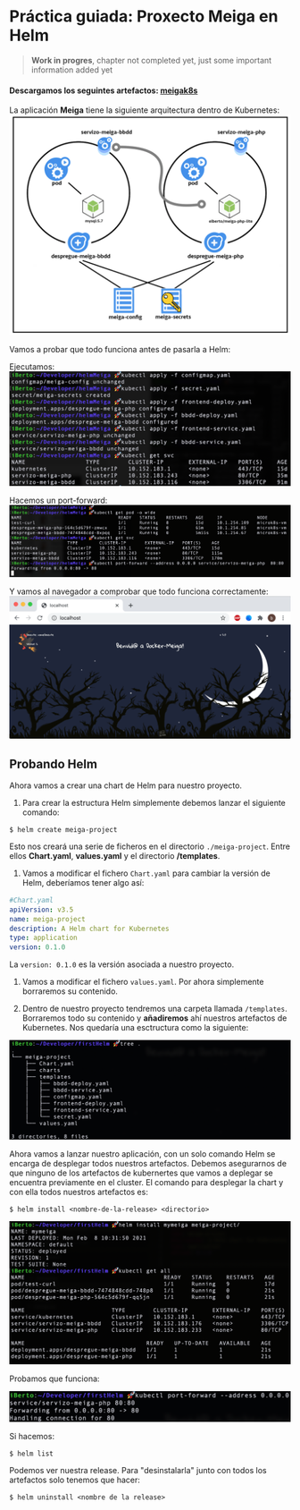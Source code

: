 # Práctica guiada: Proxecto Meiga en Helm

> **Work in progres**, chapter not completed yet, just some important information added yet


#### Descargamos los seguintes artefactos: [meigak8s](https://github.com/prefapp/formacion/tree/master/cursos/helm/codigo_practica_guiada_meiga)

La aplicación **Meiga** tiene la siguiente arquitectura dentro de Kubernetes:
![PracticaGuiada1](./../_media/02/practica_guiada1.png)

Vamos a probar que todo funciona antes de pasarla a Helm:

Ejecutamos:
![PracticaGuiada2](./../_media/02/practica_guiada2.png)

Hacemos un port-forward:
![PracticaGuiada3](./../_media/02/practica_guiada3.png)

Y vamos al navegador a comprobar que todo funciona correctamente:
![PracticaGuiada4](./../_media/02/practica_guiada4.png)



## Probando Helm
Ahora vamos a crear una chart de Helm para nuestro proyecto.

1. Para crear la estructura Helm simplemente debemos lanzar el siguiente comando:

  ```shell
  $ helm create meiga-project
  ```
  Esto nos creará una serie de ficheros en el directorio `./meiga-project`. Entre ellos **Chart.yaml**, **values.yaml** y el directorio **/templates**.

1. Vamos a modificar el fichero `Chart.yaml` para cambiar la versión de Helm, deberíamos tener algo así:

  ```yaml
  #Chart.yaml
  apiVersion: v3.5
  name: meiga-project
  description: A Helm chart for Kubernetes
  type: application
  version: 0.1.0
  ```

  La `version: 0.1.0` es la versión asociada a nuestro proyecto.

1. Vamos a modificar el fichero `values.yaml`. Por ahora simplemente borraremos su contenido.

1. Dentro de nuestro proyecto tendremos una carpeta llamada `/templates`. Borraremos todo su contenido y **añadiremos** ahí nuestros artefactos de Kubernetes. Nos quedaría una esctructura como la siguiente:

  ![PracticaGuiada5](./../_media/02/practica_guiada5.png)

Ahora vamos a lanzar nuestro aplicación, con un solo comando Helm se encarga de desplegar todos nuestros artefactos. Debemos asegurarnos de que ninguno de los artefactos de kubernertes que vamos a deplegar se encuentra previamente en el cluster. El comando para desplegar la chart y con ella todos nuestros artefactos es:

```shell
$ helm install <nombre-de-la-release> <directorio>
```

![PracticaGuiada6](./../_media/02/practica_guiada6.png)

Probamos que funciona:

![PracticaGuiada7](./../_media/02/practica_guiada7.png)

Si hacemos:

```shell
$ helm list
```

Podemos ver nuestra release. Para "desinstalarla" junto con todos los artefactos solo tenemos que hacer:

```shell
$ helm uninstall <nombre de la release>
```

